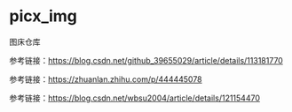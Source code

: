 # picx_img
图床仓库

参考链接：https://blog.csdn.net/github_39655029/article/details/113181770

参考链接：https://zhuanlan.zhihu.com/p/444445078

参考链接：https://blog.csdn.net/wbsu2004/article/details/121154470

